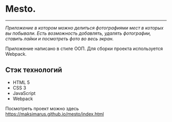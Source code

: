 # Mesto.

---

_Приложение в котором можно делиться фотографиями мест в которых вы побывали._
_Есть возможность добавлять, удалять фотографии, ставить лайки и посмотреть фото во весь экран._

Приложение написано в стиле ООП. Для сборки проекта используется Webpack.

## Стэк технологий

- HTML 5
- CSS 3
- JavaScript
- Webpack

Посмотреть проект можно здесь
https://maksimarus.github.io/mesto/index.html
